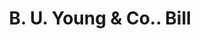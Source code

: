 ---
doi: 10.7916/D8SJ2XQ1
date_other: '1890'
date_other_textual: 1890-1899
form: printed ephemera
genre:
- Invoices
name:
- B. U. Young & Co.
object_in_context_url: https://biggert.cul.columbia.edu/items/view/ave_biggert_01382
subject_hierarchical_geographic:
- New Castle, Pennsylvania, United States
subject_name:
- B. U. Young & Co.
title: B. U. Young & Co.. Bill
sort_title: B. U. Young & Co.. Bill
call_number: ave_biggert_01382
coordinates:
- 40.99722222222222,-80.34444444444443
pid: ave_biggert_01382
identifiers: ave_biggert_01382
permalink: /biggert/ave_biggert_01382/
layout: iiif-image-page
---